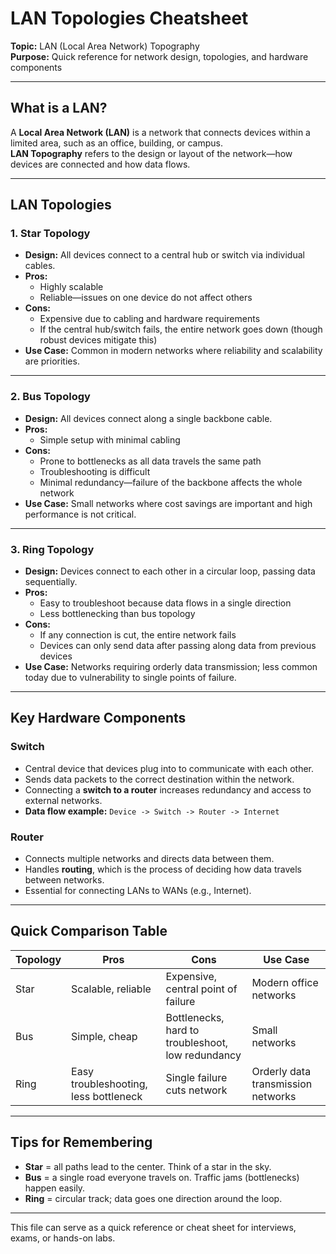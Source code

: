 # LAN Topologies Cheatsheet
**Topic:** LAN (Local Area Network) Topography  
**Purpose:** Quick reference for network design, topologies, and hardware components  

---

## What is a LAN?
A **Local Area Network (LAN)** is a network that connects devices within a limited area, such as an office, building, or campus.  
**LAN Topography** refers to the design or layout of the network—how devices are connected and how data flows.

---

## LAN Topologies

### 1. Star Topology
- **Design:** All devices connect to a central hub or switch via individual cables.
- **Pros:**  
  - Highly scalable  
  - Reliable—issues on one device do not affect others  
- **Cons:**  
  - Expensive due to cabling and hardware requirements  
  - If the central hub/switch fails, the entire network goes down (though robust devices mitigate this)  
- **Use Case:** Common in modern networks where reliability and scalability are priorities.

---

### 2. Bus Topology
- **Design:** All devices connect along a single backbone cable.
- **Pros:**  
  - Simple setup with minimal cabling  
- **Cons:**  
  - Prone to bottlenecks as all data travels the same path  
  - Troubleshooting is difficult  
  - Minimal redundancy—failure of the backbone affects the whole network  
- **Use Case:** Small networks where cost savings are important and high performance is not critical.

---

### 3. Ring Topology
- **Design:** Devices connect to each other in a circular loop, passing data sequentially.
- **Pros:**  
  - Easy to troubleshoot because data flows in a single direction  
  - Less bottlenecking than bus topology  
- **Cons:**  
  - If any connection is cut, the entire network fails  
  - Devices can only send data after passing along data from previous devices  
- **Use Case:** Networks requiring orderly data transmission; less common today due to vulnerability to single points of failure.

---

## Key Hardware Components

### Switch
- Central device that devices plug into to communicate with each other.  
- Sends data packets to the correct destination within the network.  
- Connecting a **switch to a router** increases redundancy and access to external networks.  
- **Data flow example:** `Device -> Switch -> Router -> Internet`

### Router
- Connects multiple networks and directs data between them.  
- Handles **routing**, which is the process of deciding how data travels between networks.  
- Essential for connecting LANs to WANs (e.g., Internet).

---

## Quick Comparison Table

| Topology | Pros | Cons | Use Case |
|----------|------|------|---------|
| Star     | Scalable, reliable | Expensive, central point of failure | Modern office networks |
| Bus      | Simple, cheap | Bottlenecks, hard to troubleshoot, low redundancy | Small networks |
| Ring     | Easy troubleshooting, less bottleneck | Single failure cuts network | Orderly data transmission networks |

---

## Tips for Remembering
- **Star** = all paths lead to the center. Think of a star in the sky.  
- **Bus** = a single road everyone travels on. Traffic jams (bottlenecks) happen easily.  
- **Ring** = circular track; data goes one direction around the loop.  

---

This file can serve as a quick reference or cheat sheet for interviews, exams, or hands-on labs.
